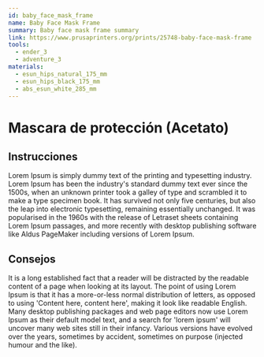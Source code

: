 ```yaml
---
id: baby_face_mask_frame
name: Baby Face Mask Frame
summary: Baby face mask frame summary
link: https://www.prusaprinters.org/prints/25748-baby-face-mask-frame
tools:
  - ender_3
  - adventure_3
materials:
  - esun_hips_natural_175_mm
  - esun_hips_black_175_mm
  - abs_esun_white_285_mm
---
```


# Mascara de protección (Acetato)

## Instrucciones

Lorem Ipsum is simply dummy text of the printing and typesetting industry. Lorem Ipsum has been the industry's standard dummy text ever since the 1500s, when an unknown printer took a galley of type and scrambled it to make a type specimen book. It has survived not only five centuries, but also the leap into electronic typesetting, remaining essentially unchanged. It was popularised in the 1960s with the release of Letraset sheets containing Lorem Ipsum passages, and more recently with desktop publishing software like Aldus PageMaker including versions of Lorem Ipsum.

## Consejos

It is a long established fact that a reader will be distracted by the readable content of a page when looking at its layout. The point of using Lorem Ipsum is that it has a more-or-less normal distribution of letters, as opposed to using 'Content here, content here', making it look like readable English. Many desktop publishing packages and web page editors now use Lorem Ipsum as their default model text, and a search for 'lorem ipsum' will uncover many web sites still in their infancy. Various versions have evolved over the years, sometimes by accident, sometimes on purpose (injected humour and the like).
